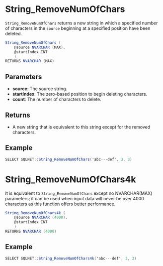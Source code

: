# String_RemoveNumOfChars

`String_RemoveNumOfChars` returns a new string in which a specified number of characters in the `source` beginning at a specified position have been deleted.

```csharp
String_RemoveNumOfChars (
	@source NVARCHAR (MAX),
	@startIndex INT
	)
RETURNS NVARCHAR (MAX)
```

## Parameters

  - **source**: The source string.
  - **startIndex**: The zero-based position to begin deleting characters.
  - **count**: The number of characters to delete.

## Returns

 - A new string that is equivalent to this string except for the removed characters.

## Example

```csharp
SELECT SQLNET::String_RemoveNumOfChars('abc---def', 3, 3)
```

# String_RemoveNumOfChars4k

It is equivalent to `String_RemoveNumOfChars` except no NVARCHAR(MAX) parameters; it can be used when input data will never be over 4000 characters as this function offers better performance.

```csharp
String_RemoveNumOfChars4k (
	@source NVARCHAR (4000),
	@startIndex INT
	)
RETURNS NVARCHAR (4000)
```

## Example

```csharp
SELECT SQLNET::String_RemoveNumOfChars4k('abc---def', 3, 3)
```